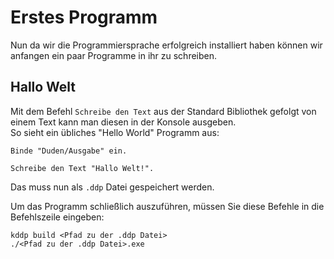 # Erstes Programm
Nun da wir die Programmiersprache erfolgreich installiert haben können wir anfangen ein paar Programme in ihr zu schreiben.

## Hallo Welt
Mit dem Befehl `Schreibe den Text` aus der Standard Bibliothek gefolgt von einem Text kann man diesen in der Konsole ausgeben.<br>
So sieht ein übliches "Hello World" Programm aus:
```ddp
Binde "Duden/Ausgabe" ein.

Schreibe den Text "Hallo Welt!".
```

Das muss nun als `.ddp` Datei gespeichert werden.

Um das Programm schließlich auszuführen, müssen Sie diese Befehle in die Befehlszeile eingeben:
```ddp
kddp build <Pfad zu der .ddp Datei>
./<Pfad zu der .ddp Datei>.exe
```